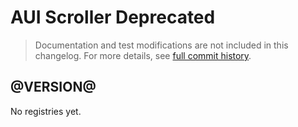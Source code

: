 # AUI Scroller Deprecated

> Documentation and test modifications are not included in this changelog. For more details, see [full commit history](https://github.com/liferay/alloy-ui/commits/master-deprecated/src/aui-scroller-deprecated).

## @VERSION@

No registries yet.